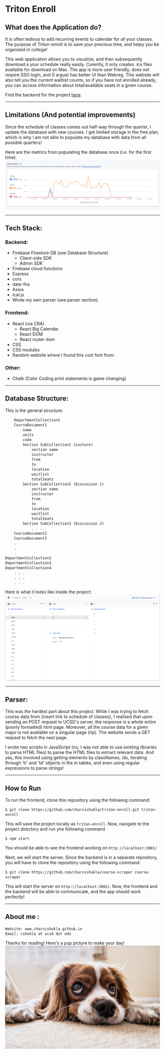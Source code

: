 # Triton Enroll 

## What does the Application do?
It is often tedious to add recurring events to calendar for all your classes. The purpose of Triton-enroll is to save your precious time, and helpy you be organized in college!

This web application allows you to visualize, and then subsequently download a your schedule really easily. Curently, it only creates .ics files available for download on Mac. The app is more user friendly, does not require SSO login, and (I argue) has better UI than Webreg. This website will also tell you the current waitlist counts, so if you have not enrolled already, you can access information about total/available seats in a given course. 

Find the backend for the project [here](https://github.com/charvishukla/course-scraper). 

---

## Limitations (And potential improvements)
Since the schedule of classes comes out half-way through the quarter, I update the database with new courses. I get limited storage in the free plan, which is why I am not able to populate my database with data from all possible quarters!

Here are the metrics from populating the database once (i.e. for the first time):
    ![image](./src/components/metrics.png)

---
		
## Tech Stack:

### Backend:
- Firebase Firestore DB (see Database Structure)
	- Client-side SDK
	- Admin SDK 
- Firebase cloud functions
- Express 
- cors 
- date-fns 
- Axios 
- ical.js
- Wrote my own parser (see parser section)

### Frontend:
- React (via CRA)
	- React Big Calendar  
	- React DOM 
	- React router dom 
- CSS 
- CSS modules
- Random website where I found this cool font from: 


### Other:
- Chalk (Color Coding print statements is game changing)

---

## Database Structure:

This is the general structure:
```
    DepartmentCollection1 
	CourseDocument1
		name 
		units 
		code 
		Section SubCollection1 (Lecture)
			section name 
			instructor 
			from 
			to 
			location 
			waitlist
			totalSeats
		Section SubCollection2 (Discussion 1)
			section name 
			instructor 
			from 
			to 
			location 
			waitlist
			totalSeats
		Section SubCollection3 (Discussion 2)
			. . . 
	CourseDocument2
	CourseDocument3
	.
	.
	.
DepartmentCollection2
DepartmentCollection3
DepartmentCollection4
	. . . 
	. . .
	. . .
```

Here is what it looks like inside the project:
    ![example](./src/components/econCollection.png)

---

## Parser:

This was *the* hardest part about this project. While I was trying to fetch course data from {insert link to schedule of classes}, I realised that upon sending an POST request to UCSD's server, the response is a whole entire (poorly formatted) html page. Moreover, all the course data for a given major is not available on a singular page (rip). The website sends a GET request to fetch the next page.

I wrote two scripts in JavaScript (no, I was not able to use existing libraries to parse HTML files) to parse the HTML files to extract relevant data. And yes, this involved using getting elements by classNames, ids, iterating through 'tr' and 'td' objects in the in tables, and even using regular expressions to parse strings!

---

## How to Run 

To run the frontend, clone this repository using the following command:

```
$ git clone https://github.com/charvishukla/triton-enroll.git triton-enroll
```
This will save the project locally as `triton-enroll`. Now, navigate to the project directory and run yhe following command 

```
$ npm start 
```

You should be able to see the frontend working on `http://localhost:3001/`


Next, we will start the server. Since the backend is in a separate repository, you will have to clone the repository using the following command:

```
$ git clone https://github.com/charvishukla/course-scraper course-scraper

```

This will start the server on `http://localhost:3002/`. Now, the frontend and the backend will be able to communicate, and the app should work perfectly! 

---
## About me :

	Website: www.charvishukla.github.io
	Email: cshukla at ucsd dot edu 

Thanks for reading! Here's a pup picture to make your day! 
![pup](./src/pup.jpeg)